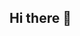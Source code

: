 ## Hi there 👋

<!--
**nguyen-katie/nguyen-katie** is a ✨ _special_ ✨ repository because its `README.md` (this file) appears on your GitHub profile.

Here are some ideas to get you started:

- 🔭 I’m currently working on cs1200
- 🌱 I’m currently learning how to use github
- 👯 I’m looking to collaborate on cs projects
- 🤔 I’m looking for help with linear algebra
- 💬 Ask me about my fav music artist
- 📫 How to reach me: Nguyen.katie1@northeastern.edu
- 😄 Pronouns: any
- ⚡ Fun fact: i am a person
-->
